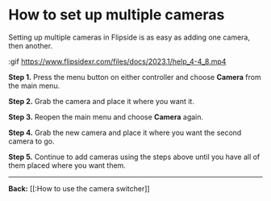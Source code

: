 # How to set up multiple cameras

Setting up multiple cameras in Flipside is as easy as adding one camera, then another.

:gif https://www.flipsidexr.com/files/docs/2023.1/help_4-4_8.mp4

**Step 1.** Press the menu button on either controller and choose **Camera** from the main menu.

**Step 2.** Grab the camera and place it where you want it.

**Step 3.** Reopen the main menu and choose **Camera** again.

**Step 4.** Grab the new camera and place it where you want the second camera to go.

**Step 5.** Continue to add cameras using the steps above until you have all of them placed where you want them.

---

**Back:** [[:How to use the camera switcher]]
